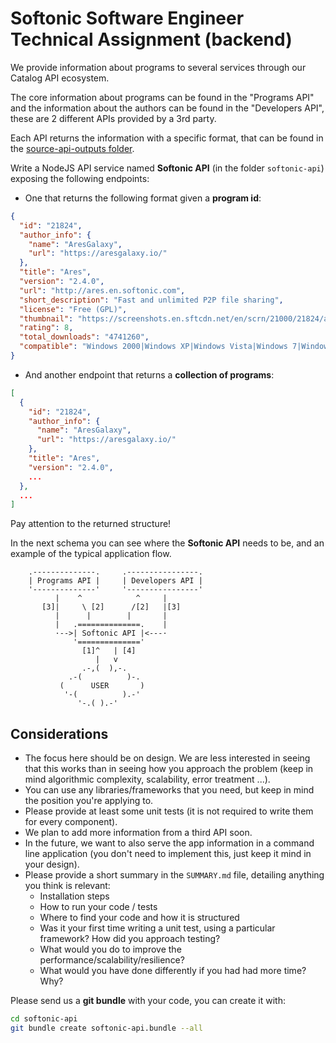 # Softonic Software Engineer Technical Assignment (backend)

We provide information about programs to several services through our Catalog API ecosystem.

The core information about programs can be found in the "Programs API" and the information about the authors can be found
in the "Developers API", these are 2 different APIs provided by a 3rd party.

Each API returns the information with a specific format, that can be found in the [source-api-outputs folder](./source-api-outputs).

Write a NodeJS API service named **Softonic API** (in the folder `softonic-api`) exposing the following endpoints:

* One that returns the following format given a **program id**:

```json
{
  "id": "21824",
  "author_info": {
    "name": "AresGalaxy",
    "url": "https://aresgalaxy.io/"
  },
  "title": "Ares",
  "version": "2.4.0",
  "url": "http://ares.en.softonic.com",
  "short_description": "Fast and unlimited P2P file sharing",
  "license": "Free (GPL)",
  "thumbnail": "https://screenshots.en.sftcdn.net/en/scrn/21000/21824/ares-14-100x100.png",
  "rating": 8,
  "total_downloads": "4741260",
  "compatible": "Windows 2000|Windows XP|Windows Vista|Windows 7|Windows 8"
}
```

* And another endpoint that returns a **collection of programs**:

```json
[
  {
    "id": "21824",
    "author_info": {
      "name": "AresGalaxy",
      "url": "https://aresgalaxy.io/"
    },
    "title": "Ares",
    "version": "2.4.0",
    ...
  },
  ...
]
```

Pay attention to the returned structure!

In the next schema you can see where the **Softonic API** needs to be, and an example of the typical application flow.

```comic
    .--------------.     .----------------.    
    | Programs API |     | Developers API |   
    '--------------'     '----------------'
          |    ^            ^     |
       [3]|     \ [2]      /[2]   |[3]
          |      |        |       |
          |   .==============.    |  
          ·-->| Softonic API |<---·
              '=============='
                [1]^   | [4]
                   |   v
                .-,(  ),-.    
             .-(          )-.                                       
           (      USER       ) 
            '-(          ).-'
               '-.( ).-'      
```

## Considerations

- The focus here should be on design. We are less interested in seeing that this works than in seeing how you approach the problem (keep in mind algorithmic complexity, scalability, error treatment ...).
- You can use any libraries/frameworks that you need, but keep in mind the position you're applying to.
- Please provide at least some unit tests (it is not required to write them for every component).
- We plan to add more information from a third API soon.
- In the future, we want to also serve the app information in a command line application (you don't need to implement this, just keep it mind in your design).
- Please provide a short summary in the `SUMMARY.md` file, detailing anything you think is relevant:
  - Installation steps
  - How to run your code / tests
  - Where to find your code and how it is structured
  - Was it your first time writing a unit test, using a particular framework? How did you approach testing?
  - What would you do to improve the performance/scalability/resilience?
  - What would you have done differently if you had had more time? Why?

Please send us a **git bundle** with your code, you can create it with:

```bash
cd softonic-api
git bundle create softonic-api.bundle --all
```
